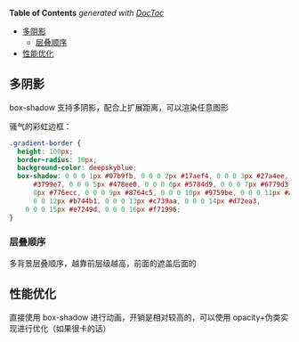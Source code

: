 <!-- START doctoc generated TOC please keep comment here to allow auto update -->
<!-- DON'T EDIT THIS SECTION, INSTEAD RE-RUN doctoc TO UPDATE -->
**Table of Contents**  *generated with [DocToc](https://github.com/thlorenz/doctoc)*

- [多阴影](#%E5%A4%9A%E9%98%B4%E5%BD%B1)
  - [层叠顺序](#%E5%B1%82%E5%8F%A0%E9%A1%BA%E5%BA%8F)
- [性能优化](#%E6%80%A7%E8%83%BD%E4%BC%98%E5%8C%96)

<!-- END doctoc generated TOC please keep comment here to allow auto update -->

## 多阴影

box-shadow 支持多阴影，配合上扩展距离，可以渲染任意图形

骚气的彩虹边框：

```css
.gradient-border {
  height: 100px;
  border-radius: 10px;
  background-color: deepskyblue;
  box-shadow: 0 0 0 1px #07b9fb, 0 0 0 2px #17aef4, 0 0 0 3px #27a4ee, 0 0 0 4px
      #3799e7, 0 0 0 5px #478ee0, 0 0 0 6px #5784d9, 0 0 0 7px #6779d3, 0 0 0
      8px #776ecc, 0 0 0 9px #8764c5, 0 0 0 10px #9759be, 0 0 0 11px #a74eb8, 0
      0 0 12px #b744b1, 0 0 0 13px #c739aa, 0 0 0 14px #d72ea3,
    0 0 0 15px #e7249d, 0 0 0 16px #f71996;
}
```

### 层叠顺序

多背景层叠顺序，越靠前层级越高，前面的遮盖后面的

## 性能优化

直接使用 box-shadow 进行动画，开销是相对较高的，可以使用 opacity+伪类实现进行优化（如果很卡的话）
